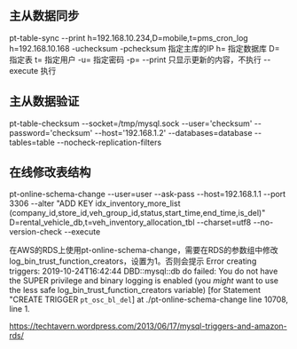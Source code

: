 ## 主从数据同步
pt-table-sync --print h=192.168.10.234,D=mobile,t=pms_cron_log h=192.168.10.168 -uchecksum -pchecksum
指定主库的IP h=
指定数据库   D=
指定表       t=
指定用户     -u=
指定密码     -p=
--print 只显示更新的内容，不执行
--execute 执行

## 主从数据验证
pt-table-checksum --socket=/tmp/mysql.sock --user='checksum' --password='checksum' --host='192.168.1.2' --databases=database --tables=table --nocheck-replication-filters

## 在线修改表结构
pt-online-schema-change --user=user --ask-pass --host=192.168.1.1 --port 3306 --alter "ADD KEY  idx_inventory_more_list (company_id,store_id,veh_group_id,status,start_time,end_time,is_del)" D=rental_vehicle_db,t=veh_inventory_allocation_tbl --charset=utf8 --no-version-check --execute

在AWS的RDS上使用pt-online-schema-change，需要在RDS的参数组中修改log_bin_trust_function_creators，设置为1。否则会提示
Error creating triggers: 2019-10-24T16:42:44 DBD::mysql::db do failed: You do not have the SUPER privilege and binary logging is enabled (you *might* want to use the less safe log_bin_trust_function_creators variable) [for Statement "CREATE TRIGGER `pt_osc_bl_del`] at ./pt-online-schema-change line 10708, <STDIN> line 1.

https://techtavern.wordpress.com/2013/06/17/mysql-triggers-and-amazon-rds/